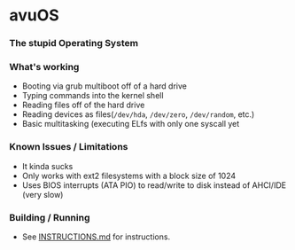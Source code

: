 # avuOS
### The stupid Operating System

### What's working
- Booting via grub multiboot off of a hard drive
- Typing commands into the kernel shell
- Reading files off of the hard drive
- Reading devices as files(`/dev/hda`, `/dev/zero`, `/dev/random`, etc.)
- Basic multitasking (executing ELfs with only one syscall yet

### Known Issues / Limitations
- It kinda sucks
- Only works with ext2 filesystems with a block size of 1024
- Uses BIOS interrupts (ATA PIO) to read/write to disk instead of AHCI/IDE (very slow)

### Building / Running
- See [INSTRUCTIONS.md](BUILDING.md) for instructions.